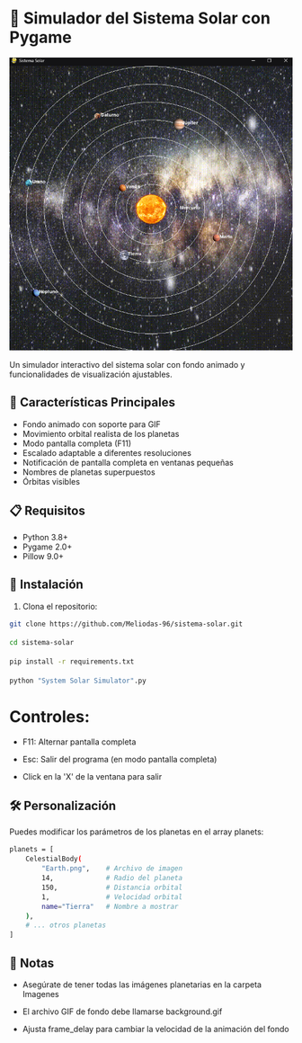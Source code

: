 # 🌌 Simulador del Sistema Solar con Pygame

![Captura de pantalla](Test/screenshot.png) <!-- Puedes agregar tu propia captura -->

Un simulador interactivo del sistema solar con fondo animado y funcionalidades de visualización ajustables.

## 🚀 Características Principales
- Fondo animado con soporte para GIF
- Movimiento orbital realista de los planetas
- Modo pantalla completa (F11)
- Escalado adaptable a diferentes resoluciones
- Notificación de pantalla completa en ventanas pequeñas
- Nombres de planetas superpuestos
- Órbitas visibles

## 📋 Requisitos
- Python 3.8+
- Pygame 2.0+
- Pillow 9.0+

## 🔧 Instalación
1. Clona el repositorio:
```bash
git clone https://github.com/Meliodas-96/sistema-solar.git

cd sistema-solar

pip install -r requirements.txt

python "System Solar Simulator".py
```

# Controles:

- F11: Alternar pantalla completa

- Esc: Salir del programa (en modo pantalla completa)

- Click en la 'X' de la ventana para salir

## 🛠 Personalización
Puedes modificar los parámetros de los planetas en el array planets:
```bash
planets = [
    CelestialBody(
        "Earth.png",    # Archivo de imagen
        14,             # Radio del planeta
        150,            # Distancia orbital
        1,              # Velocidad orbital
        name="Tierra"   # Nombre a mostrar
    ),
    # ... otros planetas
]
```

## 📝 Notas
- Asegúrate de tener todas las imágenes planetarias en la carpeta Imagenes

- El archivo GIF de fondo debe llamarse background.gif

- Ajusta frame_delay para cambiar la velocidad de la animación del fondo
